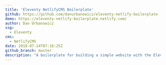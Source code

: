 ```yaml
---
title: 'Eleventy NetlifyCMS Boilerplate'
github: https://github.com/danurbanowicz/eleventy-netlify-boilerplate
demo: https://eleventy-netlify-boilerplate.netlify.com/
author: Dan Urbanowicz
ssg:
  - Eleventy
cms:
  - NetlifyCMS
date: 2018-07-24T07:16:25Z
github_branch: master
description: "A boilerplate for building a simple website with the Eleventy static site generator"
---
```

